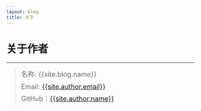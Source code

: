 ```yaml
---
layout: blog
title: 关于
---
```


<style>
p {
    color: #6D6D6D;
    font-size: 18px;
    line-height: 1.5;
    letter-spacing: 2px;
    margin-top: -10px;
}
hr {
	margin-top: 0;
	margin-bottom: 25px;
}
blockquote p {
    line-height: 1.8;
    letter-spacing: 0px;
}
</style>


# 关于作者

<hr id="line"/>



> 名称: {{site.blog.name}}   
> Email: <a href="mailto:{{site.author.email}}">{{site.author.email}}</a>  
> GitHub：[{{site.author.name}}]({{site.author.github}})  
 
